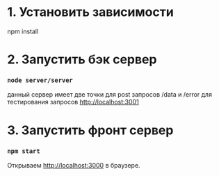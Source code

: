 # 1. Установить зависимости

 npm install

# 2. Запустить бэк сервер

### `node server/server`
данный сервер имеет две точки для post запросов /data и /error для тестирования запросов
[http://localhost:3001](http://localhost:3001)

# 3. Запустить фронт сервер

### `npm start`

Открываем [http://localhost:3000](http://localhost:3000) в браузере.